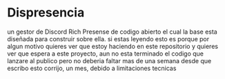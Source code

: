 # Dispresencia
un gestor de Discord Rich Presense de codigo abierto el cual la base esta diseñada para construir sobre ella.
si estas leyendo esto es porque por algun motivo quieres ver que estoy haciendo en este repositorio y quieres ver que espera a este proyecto, aun no esta terminado el codigo que lanzare al publico pero no deberia faltar mas de una semana desde que escribo esto
corrijo, un mes, debido a limitaciones tecnicas

